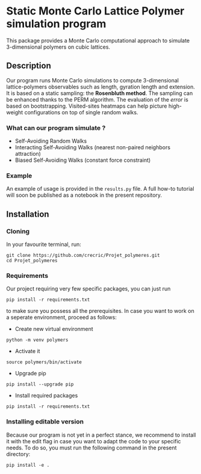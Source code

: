 ﻿# Static Monte Carlo Lattice Polymer simulation program

This package provides a Monte Carlo computational approach to simulate 3-dimensional polymers on cubic lattices.

## Description
Our program runs Monte Carlo simulations to compute 3-dimensional lattice-polymers observables such as length, gyration length and extension. It is based on a static sampling: the **Rosenbluth method**. The sampling can be enhanced thanks to the PERM algorithm. The evaluation of the *error* is based on bootstrapping. Visited-sites heatmaps can help picture high-weight configurations on top of single random walks.  

### What can our program simulate ?
- Self-Avoiding Random Walks
- Interacting Self-Avoiding Walks (nearest non-paired neighbors attraction)
- Biased Self-Avoiding Walks (constant force constraint)

### Example
An example of usage is provided in the `results.py` file. A full how-to tutorial will soon be published as a notebook in the present repository. 

## Installation

### Cloning 
In your favourite terminal, run:
```
git clone https://github.com/crecric/Projet_polymeres.git
cd Projet_polymeres
```

### Requirements
Our project requiring very few specific packages, you can just run 
```
pip install -r requirements.txt
```
to make sure you possess all the prerequisites. In case you want to work on a seperate environment, proceed as follows:
- Create new virtual environment
```
python -m venv polymers
```
- Activate it
```
source polymers/bin/activate
```
- Upgrade pip
```
pip install --upgrade pip
```
- Install required packages
```
pip install -r requirements.txt
```

### Installing editable version
Because our program is not yet in a perfect stance, we recommend to install it with the edit flag in case you want to adapt the code to your specific needs. To do so, you must run the following command in the present directory:
```
pip install -e .
```